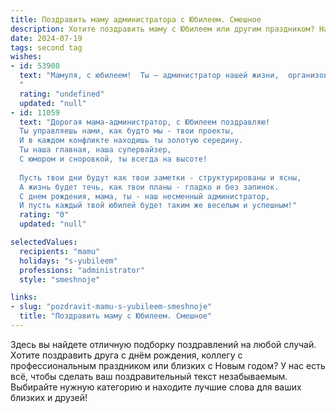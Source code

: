 ```yaml
---
title: Поздравить маму администратора с Юбилеем. Смешное
description: Хотите поздравить маму с Юбилеем или другим праздником? Наш ИИ создаст незабываемое поздравление, а вы обязательно выделитесь среди других.  
date: 2024-07-19
tags: second tag
wishes:
- id: 53908
  text: "Мамуля, с юбилеем!  Ты – администратор нашей жизни,  организовала всех и вся, расставила все по полочкам…  Теперь, кажется, осталось только приклеить на нас этикетки \"В наличии\" и \"Разобрано\".  Но главное, что ты всегда  находишь время для улыбки и  готовы помочь даже в самых  нестандартных ситуациях!  Счастья тебе, здоровья и пусть твоя жизнь всегда будет  проходить  по четкому плану  с кучей приятных сюрпризов! 😉
  "
  rating: "undefined"
  updated: "null"
- id: 11059
  text: "Дорогая мама-администратор, с Юбилеем поздравляю!
  Ты управляешь нами, как будто мы - твои проекты,
  И в каждом конфликте находишь ты золотую середину.
  Ты наша главная, наша супервайзер,
  С юмором и сноровкой, ты всегда на высоте!
  
  Пусть твои дни будут как твои заметки - структурированы и ясны,
  А жизнь будет течь, как твои планы - гладко и без запинок.
  С днем рождения, мама, ты - наш несменный администратор,
  И пусть каждый твой юбилей будет таким же веселым и успешным!"
  rating: "0"
  updated: "null"

selectedValues:
  recipients: "mamu"
  holidays: "s-yubileem"
  professions: "administrator"
  style: "smeshnoje"

links:
- slug: "pozdravit-mamu-s-yubileem-smeshnoje"
  title: "Поздравить маму с Юбилеем. Смешное"
---
```


Здесь вы найдете отличную подборку поздравлений на любой случай. 
Хотите поздравить друга с днём рождения, коллегу с профессиональным праздником или близких с Новым годом? У нас есть всё, чтобы сделать ваш поздравительный текст незабываемым. Выбирайте нужную категорию и находите лучшие слова для ваших близких и друзей!
